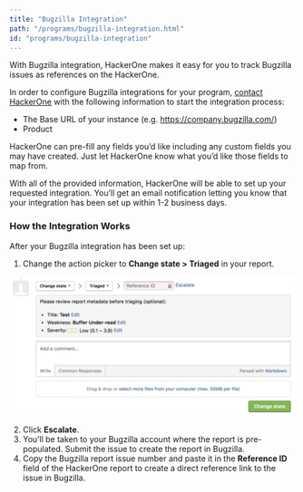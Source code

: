 ```yaml
---
title: "Bugzilla Integration"
path: "/programs/bugzilla-integration.html"
id: "programs/bugzilla-integration"
---
```


With Bugzilla integration, HackerOne makes it easy for you to track Bugzilla issues as references on the HackerOne.

In order to configure Bugzilla integrations for your program, [contact HackerOne](https://support.hackerone.com/hc/en-us/requests/new) with the following information to start the integration process:

  - The Base URL of your instance (e.g. https://company.bugzilla.com/)
  - Product

HackerOne can pre-fill any fields you’d like including any custom fields you may have created. Just let HackerOne know what you’d like those fields to map from.

With all of the provided information, HackerOne will be able to set up your requested integration. You’ll get an email notification letting you know that your integration has been set up within 1-2 business days.

### How the Integration Works
After your Bugzilla integration has been set up:
1. Change the action picker to **Change state > Triaged** in your report. 

![integrations](./images/integrations.png)

2. Click **Escalate**.
3. You’ll be taken to your Bugzilla account where the report is pre-populated. Submit the issue to create the report in Bugzilla.
4. Copy the Bugzilla report issue number and paste it in the **Reference ID** field of the HackerOne report to create a direct reference link to the issue in Bugzilla.  
